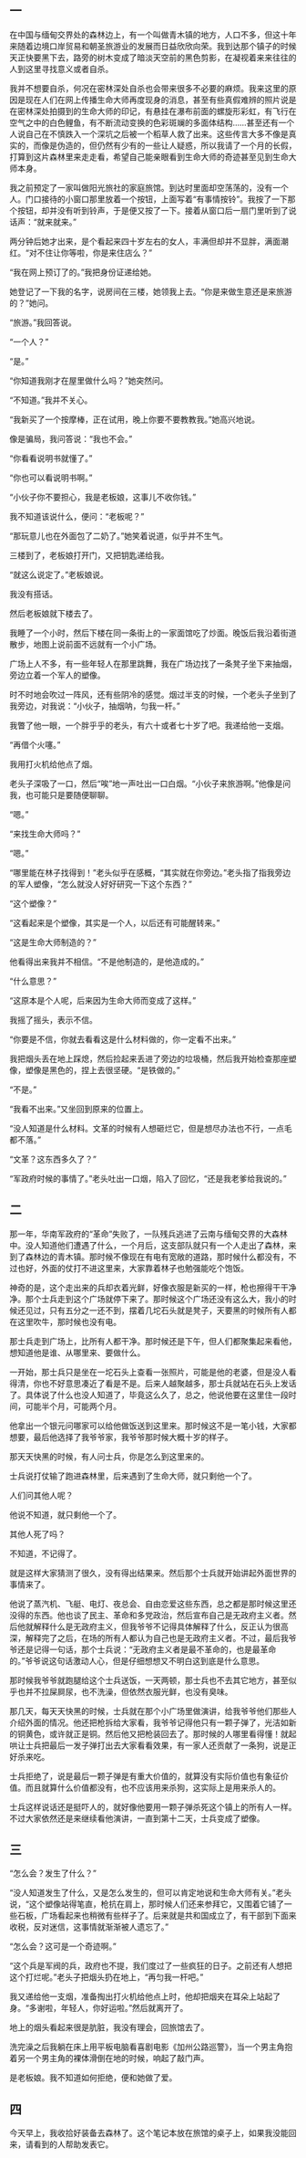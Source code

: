 ## 一

在中国与缅甸交界处的森林边上，有一个叫做青木镇的地方，人口不多，但这十年来随着边境口岸贸易和朝圣旅游业的发展而日益欣欣向荣。我到达那个镇子的时候天正快要黑下去，路旁的树木变成了暗淡天空前的黑色剪影，在凝视着来来往往的人到这里寻找意义或者自杀。

我并不想要自杀，何况在密林深处自杀也会带来很多不必要的麻烦。我来这里的原因是现在人们在网上传播生命大师再度现身的消息，甚至有些真假难辨的照片说是在密林深处拍摄到的生命大师的印记，有悬挂在瀑布前面的螺旋形彩虹，有飞行在空气之中的白色鲤鱼，有不断流动变换的色彩斑斓的多面体结构……甚至还有一个人说自己在不慎跌入一个深坑之后被一个稻草人救了出来。这些传言大多不像是真实的，而像是伪造的，但仍然有少有的一些让人疑惑，所以我请了一个月的长假，打算到这片森林里来走走看，希望自己能亲眼看到生命大师的奇迹甚至见到生命大师本身。

我之前预定了一家叫做阳光旅社的家庭旅馆。到达时里面却空荡荡的，没有一个人。门口接待的小窗口那里放着一个按钮，上面写着“有事情按铃”。我按了一下那个按钮，却并没有听到铃声，于是便又按了一下。接着从窗口后一扇门里听到了说话声：“就来就来。”

两分钟后她才出来，是个看起来四十岁左右的女人，丰满但却并不显胖，满面潮红。“对不住让你等啦，你是来住店么？”

“我在网上预订了的。”我把身份证递给她。

她登记了一下我的名字，说房间在三楼，她领我上去。“你是来做生意还是来旅游的？”她问。

“旅游。”我回答说。

“一个人？”

“是。”

“你知道我刚才在屋里做什么吗？”她突然问。

“不知道。”我并不关心。

“我新买了一个按摩棒，正在试用，晚上你要不要教教我。”她高兴地说。

像是骗局，我问答说：“我也不会。”

“你看看说明书就懂了。”

“你也可以看说明书啊。”

“小伙子你不要担心，我是老板娘，这事儿不收你钱。”

我不知道该说什么，便问：“老板呢？”

“那玩意儿也在外面包了二奶了。”她笑着说道，似乎并不生气。

三楼到了，老板娘打开门，又把钥匙递给我。

“就这么说定了。”老板娘说。

我没有搭话。

然后老板娘就下楼去了。

我睡了一个小时，然后下楼在同一条街上的一家面馆吃了炒面。晚饭后我沿着街道散步，地图上说前面不远就有一个小广场。

广场上人不多，有一些年轻人在那里跳舞，我在广场边找了一条凳子坐下来抽烟，旁边立着一个军人的塑像。

时不时地会吹过一阵风，还有些阴冷的感觉。烟过半支的时候，一个老头子坐到了我旁边，对我说：“小伙子，抽烟呐，匀我一杆。”

我瞥了他一眼，一个胖乎乎的老头，有六十或者七十岁了吧。我递给他一支烟。

“再借个火噻。”

我用打火机给他点了烟。

老头子深吸了一口，然后“唉”地一声吐出一口白烟。“小伙子来旅游啊。”他像是问我，也可能只是要随便聊聊。

“嗯。”

“来找生命大师吗？”

“嗯。”

“哪里能在林子找得到！”老头似乎在感概，“其实就在你旁边。”老头指了指我旁边的军人塑像，“怎么就没人好好研究一下这个东西？”

“这个塑像？”

“这看起来是个塑像，其实是一个人，以后还有可能醒转来。”

“这是生命大师制造的？”

他看得出来我并不相信。“不是他制造的，是他造成的。”

“什么意思？”

“这原本是个人呢，后来因为生命大师而变成了这样。”

我摇了摇头，表示不信。

“你要是不信，你就去看看这是什么材料做的，你一定看不出来。”

我把烟头丢在地上踩熄，然后捡起来丢进了旁边的垃圾桶，然后我开始检查那座塑像，塑像是黑色的，捏上去很坚硬。“是铁做的。”

“不是。”

“我看不出来。”又坐回到原来的位置上。

“没人知道是什么材料。文革的时候有人想砸烂它，但是想尽办法也不行，一点毛都不落。”

“文革？这东西多久了？”

“军政府时候的事情了。”老头吐出一口烟，陷入了回忆，“还是我老爹给我说的。”

## 二

那一年，华南军政府的“革命”失败了，一队残兵逃进了云南与缅甸交界的大森林中。没人知道他们遭遇了什么，一个月后，这支部队就只有一个人走出了森林，来到了森林边的青木镇。那时候不像现在有电有宽敞的道路，那时候什么都没有，不过也好，外面的仗打不进这里来，大家靠着林子也勉强能吃个饱饭。

神奇的是，这个走出来的兵却衣着光鲜，好像衣服是新买的一样，枪也擦得干干净净。那个士兵走到这个广场就停下来了。那时候这个广场还没有这么大，我小的时候还见过，只有五分之一还不到，摆着几坨石头就是凳子，天要黑的时候所有人都在这里吹牛，那时候也没有电。

那士兵走到广场上，比所有人都干净。那时候还是下午，但人们都聚集起来看他，想知道他是谁、从哪里来、要做什么。

一开始，那士兵只是坐在一坨石头上查看一张照片，可能是他的老婆，但是没人看得清，你也不好意思凑近了看是不是。后来人越聚越多，那士兵就站在石头上发话了。具体说了什么也没人知道了，毕竟这么久了，总之，他说他要在这里住一段时间，可能半个月，可能两个月。

他拿出一个银元问哪家可以给他做饭送到这里来。那时候这不是一笔小钱，大家都想要，最后他选择了我爷爷家，我爷爷那时候大概十岁的样子。

那天天快黑的时候，有人问士兵，你是怎么到这里来的。

士兵说打仗输了跑进森林里，后来遇到了生命大师，就只剩他一个了。

人们问其他人呢？

他说不知道，就只剩他一个了。

其他人死了吗？

不知道，不记得了。

就是这样大家猜测了很久，没有得出结果来。然后那个士兵就开始讲起外面世界的事情来了。

他说了蒸汽机、飞艇、电灯、夜总会、自由恋爱这些东西，总之都是那时候这里还没得的东西。他也谈了民主、革命和多党政治，然后宣布自己是无政府主义者。然后他就解释什么是无政府主义，但我爷爷不记得具体解释了什么，反正认为很高深，解释完了之后，在场的所有人都认为自己也是无政府主义者。不过，最后我爷爷还是记得一句话，那个士兵说：“无政府主义者是最不革命的，也是最革命的。”爷爷说这句话激动人心，但是仔细想想又不明白这到底是什么意思。

那时候我爷爷就跑腿给这个士兵送饭，一天两顿，那士兵也不去其它地方，甚至似乎也并不拉屎屙尿，也不洗澡，但依然衣服光鲜，也没有臭味。

那几天，每天天快黑的时候，士兵就在那个小广场里做演讲，给我爷爷他们那些人介绍外面的情况。他还把枪拆给大家看，我爷爷记得他只有一颗子弹了，光洁如新的铜黄色，或许就正是铜。然后他又把枪装回去了。那时候的人哪里看得懂！就起哄让士兵把最后一发子弹打出去大家看看效果，有一家人还贡献了一条狗，说是正好杀来吃。

士兵拒绝了，说是最后一颗子弹是有重大价值的，就算没有实际价值也有象征价值。而且就算什么价值都没有，也不应该用来杀狗，这实际上是用来杀人的。

士兵这样说话还是挺吓人的，就好像他要用一颗子弹杀死这个镇上的所有人一样。不过大家依然还是来继续看他演讲，一直到第十二天，士兵变成了塑像。

## 三

“怎么会？发生了什么？”

“没人知道发生了什么，又是怎么发生的，但可以肯定地说和生命大师有关。”老头说，“这个塑像站得笔直，枪抗在肩上，那时候人们还来参拜它，又围着它铺了一些石板，广场看起来也稍微有些样子了。后来就是共和国成立了，有干部到下面来收税，反对迷信，这事情就渐渐被人遗忘了。”

“怎么会？这可是一个奇迹啊。”

“这个兵是军阀的兵，政府也不提，我们度过了一些疯狂的日子。之前还有人想把这个打烂呢。”老头子把烟头扔在地上，“再匀我一杆吧。”

我又递给他一支烟，准备掏出打火机给他点上时，他却把烟夹在耳朵上站起了身。“多谢啦，年轻人，你好运啦。”然后就离开了。

地上的烟头看起来很是肮脏，我没有理会，回旅馆去了。

洗完澡之后我躺在床上用平板电脑看喜剧电影《加州公路巡警》，当一个男主角抱着另一个男主角的裸体滑倒在地的时候，响起了敲门声。

是老板娘。我不知道如何拒绝，便和她做了爱。

## 四

今天早上，我收拾好装备去森林了。这个笔记本放在旅馆的桌子上，如果我没能回来，请看到的人帮助发表它。




